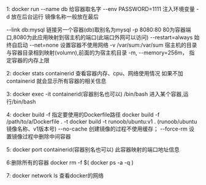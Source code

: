 1: docker run 
   --name db 给容器取名字
   --env PASSWORD=1111 注入环境变量
   -d 放在后台运行
   镜像名称一般放在最后
   
   --link db:mysql 链接另一个容器(db)取别名为mysql
   -p 8080:80 80为容器端口,8080为此应用映射到宿主机的端口(此端口外网可以访问)
   --restart=always 始终自启动
   --net=none 设置容器不使用网络
   -v /var/sum:/var/sum 宿主机的目录与容器目录相到映射(volumn),前面的为宿主机目录
   -m, --memory=256m， 指定容器的内存上限
   
2: docker stats containerid 
   查看容器内存、cpu、网络使用情况
   如果不加containerid 就会显示所有容器的相关信息
   
3: docker exec -it containerid(容器别名也可以) /bin/bash
   进入某个容器,运行/bin/bash

4: docker build
   -f 指定要使用的Dockerfile路径 docker build -f /path/to/a/Dockerfile . 
   -t docker build -t runoob/ubuntu:v1 .  (runoob/ubuntu镜像名称、v1版本号)
   --no-cache 创建镜像的过程不使用缓存；
   --force-rm 设置镜像过程中删除中间容器

5: docker port containerid(容器别名也可以)
   此容器映射的端口地址信息

6:删除所有的容器
  docker rm -f $( docker ps -a -q )

7: docker network ls
   查看docker的网络